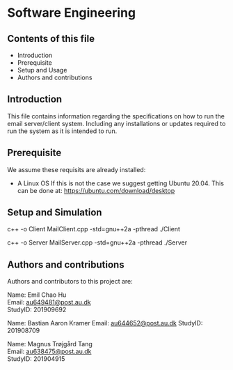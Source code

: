 Software Engineering 
====================

Contents of this file
---------------------
- Introduction
- Prerequisite
- Setup and Usage
- Authors and contributions

Introduction
-------------
This file contains information regarding the specifications on how to run the email server/client system. Including any installations or updates required to run the system
as it is intended to run.

Prerequisite
-------------
We assume these requisits are already installed:
- A Linux OS
If this is not the case we suggest getting Ubuntu 20.04. This can be done at:
https://ubuntu.com/download/desktop

Setup and Simulation
---------------------
c++ -o Client MailClient.cpp -std=gnu++2a -pthread
./Client

c++ -o Server MailServer.cpp -std=gnu++2a -pthread
./Server

Authors and contributions
--------------------------
Authors and contributors to this project are:

Name: Emil Chao Hu  
Email: au649481@post.au.dk  
StudyID: 201909692

Name: Bastian Aaron Kramer
Email: au644652@post.au.dk
StudyID: 201908709

Name: Magnus Trøjgård Tang  
Email: au638475@post.au.dk  
StudyID: 201904915 
